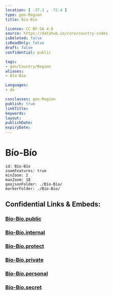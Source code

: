 ```yaml
---
location: [ -37.3 , -72.4 ] 
type: geo-Region
title: Bío-Bío

license: CC BY-SA 4.0
source: https://datahub.io/core/country-codes
isDeleted: false
isReadOnly: false
draft: false
confidential: public

tags:
- geo/Country/Region
aliases:
- Bío-Bío

Languages:
- de

cssclasses: geo-Region
publish: true
linkTitle: 
keywords: 
layout: 
publishDate: 
expiryDate: 
---
```


# Bío-Bío

```leaflet
id: Bío-Bío
zoomFeatures: true 
minZoom: 2 
maxZoom: 18
geojsonFolder: ./Bío-Bío/
markerFolder: ./Bío-Bío/
```


## Confidential Links & Embeds: 

### [Bío-Bío.public](/_public/\Earth\Continent\America~South\Chile\regions~ChileBío-Bío.public.md) 

### [Bío-Bío.internal](/_internal/\Earth\Continent\America~South\Chile\regions~ChileBío-Bío.internal.md) 

### [Bío-Bío.protect](/_protect/\Earth\Continent\America~South\Chile\regions~ChileBío-Bío.protect.md) 

### [Bío-Bío.private](/_private/\Earth\Continent\America~South\Chile\regions~ChileBío-Bío.private.md) 

### [Bío-Bío.personal](/_personal/\Earth\Continent\America~South\Chile\regions~ChileBío-Bío.personal.md) 

### [Bío-Bío.secret](/_secret/\Earth\Continent\America~South\Chile\regions~ChileBío-Bío.secret.md)

